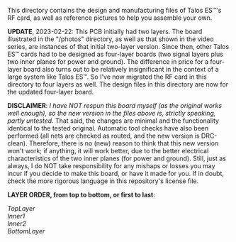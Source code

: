 This directory contains the design and manufacturing files of Talos ES™'s RF card, as well as reference pictures to help you assemble your own.<br>
<p>
<b>UPDATE</b>, 2023-02-22: This PCB initially had two layers. The board illustrated in the "/photos" directory, as well as that shown in the video series, are instances of that initial two-layer version. Since then, other Talos ES™ cards had to be designed as four-layer boards (two signal layers plus two inner planes for power and ground). The difference in price for a four-layer board also turns out to be relatively insignificant in the context of a large system like Talos ES™. So I've now migrated the RF card in this directory to four layers as well. The design files in this directory are now for the updated four-layer board.<br>
<p>
<b>DISCLAIMER</b>: <i>I have NOT respun this board myself (as the original works well enough), so the new version in the files above is, strictly speaking, partly untested.</i> That said, the changes are minimal and the functionality identical to the tested original. Automatic tool checks have also been performed (all nets are checked as routed, and the new version is DRC-clean). Therefore, there is no (new) reason to think that this new version won't work; if anything, it will work better, due to the better electrical characteristics of the two inner planes (for power and ground). Still, just as always, I do NOT take responsibility for any mishaps or losses you may incur if you decide to make this board, or have it made for you. If in doubt, check the more rigorous language in this repository's license file.<br>
<p>
<b>LAYER ORDER, from top to bottom, or first to last</b>:<br>
  <p>
<i>
TopLayer<br>
Inner1<br>
Inner2<br>
BottomLayer
</i>

